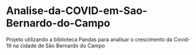 # Analise-da-COVID-em-Sao-Bernardo-do-Campo
Projeto utilizando a biblioteca Pandas para analisar o crescimento da Covid-19 na cidade de São Bernardo do Campo
